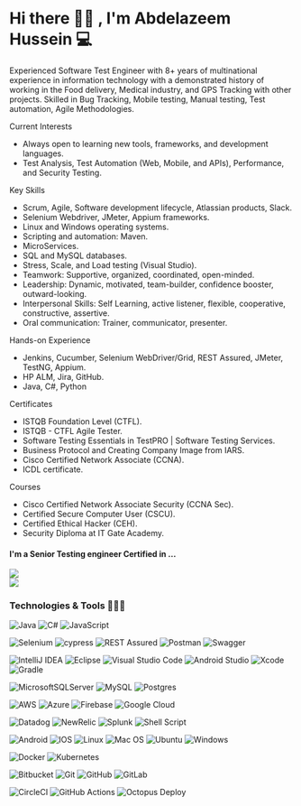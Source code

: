 <!--
**Abdel-AzeemHU/Abdel-AzeemHU** is a ✨ _special_ ✨ repository because its `README.md` (this file) appears on your GitHub profile.

Here are some ideas to get you started:

- 🔭 I’m currently working on ...
- 🌱 I’m currently learning ...
- 👯 I’m looking to collaborate on ...
- 🤔 I’m looking for help with ...
- 💬 Ask me about ...
- 📫 How to reach me: ...
- 😄 Pronouns: ...
- ⚡ Fun fact: ...
-->

<h1 ">Hi there 👋🏻 , I'm Abdelazeem Hussein 💻</h1> 


Experienced Software Test Engineer with 8+ years of multinational experience in information technology with a demonstrated history of working in the Food delivery, Medical industry, and GPS Tracking with other projects. Skilled in Bug Tracking, Mobile testing, Manual testing, Test automation, Agile Methodologies.

Current Interests
- Always open to learning new tools, frameworks, and development languages.
- Test Analysis, Test Automation (Web, Mobile, and APIs), Performance, and Security Testing.

Key Skills
- Scrum, Agile, Software development lifecycle, Atlassian products, Slack.
- Selenium Webdriver, JMeter, Appium frameworks.
- Linux and Windows operating systems.
- Scripting and automation: Maven.
- MicroServices.
- SQL and MySQL databases.
- Stress, Scale, and Load testing (Visual Studio).
- Teamwork: Supportive, organized, coordinated, open-minded.
- Leadership: Dynamic, motivated, team-builder, confidence booster, outward-looking.
- Interpersonal Skills: Self Learning, active listener, flexible, cooperative, constructive, assertive.
- Oral communication: Trainer, communicator, presenter.

Hands-on Experience
- Jenkins, Cucumber, Selenium WebDriver/Grid, REST Assured, JMeter, TestNG, Appium.
- HP ALM, Jira, GitHub.
- Java, C#, Python

Certificates
- ISTQB Foundation Level (CTFL). 
- ISTQB - CTFL Agile Tester. 
- Software Testing Essentials in TestPRO | Software Testing Services. 
- Business Protocol and Creating Company Image from IARS. 
- Cisco Certified Network Associate (CCNA). 
- ICDL certificate.

Courses
- Cisco Certified Network Associate Security (CCNA Sec). 
- Certified Secure Computer User (CSCU). 
- Certified Ethical Hacker (CEH). 
- Security Diploma at IT Gate Academy. 

<h4> I'm a Senior Testing engineer Certified in ...</h4>

<p >
  <img src="https://img.shields.io/badge/ISTQB-Foundation%20Level-blue?style=for-the-badge&labelColor=red&logo-ISTQB" />
  <br><img src="https://img.shields.io/badge/ISTQB-Foundation%20Extension%20Agile-blue?style=for-the-badge&labelColor=red&logo-ISTQB" />
</br>
  <img 
</p>

 ### Technologies & Tools 👨🏻‍💻

![Java](https://img.shields.io/badge/java-%23ED8B00.svg?style=for-the-badge&logo=java&logoColor=white)
![C#](https://img.shields.io/badge/c%23-%23239120.svg?style=for-the-badge&logo=c-sharp&logoColor=white)
![JavaScript](https://img.shields.io/badge/javascript-%23323330.svg?style=for-the-badge&logo=javascript&logoColor=%23F7DF1E)

![Selenium](https://img.shields.io/badge/-selenium-%43B02A?style=for-the-badge&logo=selenium&logoColor=white)
![cypress](https://img.shields.io/badge/-cypress-%23E5E5E5?style=for-the-badge&logo=cypress&logoColor=058a5e)
![REST Assured](https://img.shields.io/badge/-REST_Assured-%23E5E5E5?style=for-the-badge&logo=rest-assured&logoColor=058a5e)
![Postman](https://img.shields.io/badge/Postman-FF6C37?style=for-the-badge&logo=postman&logoColor=white)
![Swagger](https://img.shields.io/badge/-Swagger-%23Clojure?style=for-the-badge&logo=swagger&logoColor=white)

![IntelliJ IDEA](https://img.shields.io/badge/IntelliJIDEA-000000.svg?style=for-the-badge&logo=intellij-idea&logoColor=white)
![Eclipse](https://img.shields.io/badge/Eclipse-02303A.svg?style=for-the-badge&logo=eclipse&logoColor=white)
![Visual Studio Code](https://img.shields.io/badge/Visual%20Studio%20Code-0078d7.svg?style=for-the-badge&logo=visual-studio-code&logoColor=white)
![Android Studio](https://img.shields.io/badge/Android%20Studio-3DDC84.svg?style=for-the-badge&logo=android-studio&logoColor=white)
![Xcode](https://img.shields.io/badge/Xcode-007ACC?style=for-the-badge&logo=Xcode&logoColor=white)
![Gradle](https://img.shields.io/badge/Gradle-02303A.svg?style=for-the-badge&logo=Gradle&logoColor=white)

![MicrosoftSQLServer](https://img.shields.io/badge/Microsoft%20SQL%20Sever-CC2927?style=for-the-badge&logo=microsoft%20sql%20server&logoColor=white)
![MySQL](https://img.shields.io/badge/mysql-%2300f.svg?style=for-the-badge&logo=mysql&logoColor=white)
![Postgres](https://img.shields.io/badge/postgres-%23316192.svg?style=for-the-badge&logo=postgresql&logoColor=white)


![AWS](https://img.shields.io/badge/AWS-%23FF9900.svg?style=for-the-badge&logo=amazon-aws&logoColor=white)
![Azure](https://img.shields.io/badge/azure-%230072C6.svg?style=for-the-badge&logo=microsoftazure&logoColor=white)
![Firebase](https://img.shields.io/badge/firebase-%23039BE5.svg?style=for-the-badge&logo=firebase)
![Google Cloud](https://img.shields.io/badge/GoogleCloud-%234285F4.svg?style=for-the-badge&logo=google-cloud&logoColor=white)

![Datadog](https://img.shields.io/badge/datadog-%23632CA6.svg?style=for-the-badge&logo=datadog&logoColor=white)
![NewRelic](https://img.shields.io/badge/newrelic-%23239120.svg?style=for-the-badge&logo=newrelic&logoColor=white)
![Splunk](https://img.shields.io/badge/Splunk-%23F05033.svg?style=for-the-badge&logo=Splunk&logoColor=white)
![Shell Script](https://img.shields.io/badge/shell_script-%23121011.svg?style=for-the-badge&logo=gnu-bash&logoColor=white)

![Android](https://img.shields.io/badge/Android-3DDC84?style=for-the-badge&logo=android&logoColor=white)
![IOS](https://img.shields.io/badge/iOS-000000?style=for-the-badge&logo=ios&logoColor=white)
![Linux](https://img.shields.io/badge/Linux-FCC624?style=for-the-badge&logo=linux&logoColor=black)
![Mac OS](https://img.shields.io/badge/mac%20os-000000?style=for-the-badge&logo=macos&logoColor=F0F0F0)
![Ubuntu](https://img.shields.io/badge/Ubuntu-E95420?style=for-the-badge&logo=ubuntu&logoColor=white)
![Windows](https://img.shields.io/badge/Windows-0078D6?style=for-the-badge&logo=windows&logoColor=white)


![Docker](https://img.shields.io/badge/docker-%230db7ed.svg?style=for-the-badge&logo=docker&logoColor=white)
![Kubernetes](https://img.shields.io/badge/kubernetes-%23326ce5.svg?style=for-the-badge&logo=kubernetes&logoColor=white)

![Bitbucket](https://img.shields.io/badge/bitbucket-%230047B3.svg?style=for-the-badge&logo=bitbucket&logoColor=white)
![Git](https://img.shields.io/badge/git-%23F05033.svg?style=for-the-badge&logo=git&logoColor=white)
![GitHub](https://img.shields.io/badge/github-%23121011.svg?style=for-the-badge&logo=github&logoColor=white)
![GitLab](https://img.shields.io/badge/gitlab-%23181717.svg?style=for-the-badge&logo=gitlab&logoColor=white)

![CircleCI](https://img.shields.io/badge/circle%20ci-%23161616.svg?style=for-the-badge&logo=circleci&logoColor=white)
![GitHub Actions](https://img.shields.io/badge/github%20actions-%232671E5.svg?style=for-the-badge&logo=githubactions&logoColor=white)
![Octopus Deploy](https://img.shields.io/badge/octopus%20deploy-0D80D8?style=for-the-badge&logo=octopusdeploy&logoColor=white)
